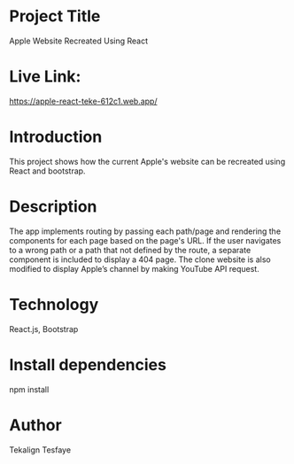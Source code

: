 
# Project Title

Apple Website Recreated Using React

# Live Link:

https://apple-react-teke-612c1.web.app/

# Introduction

This project shows how the current Apple's website can be recreated using React and bootstrap. 

# Description
The app implements routing by passing each path/page and rendering the components for each page based on the page's URL. If the user navigates to a wrong path or a path that not defined by the route, a separate component is included to display a 404 page. The clone website is also modified to display Apple’s channel by making YouTube API request.

# Technology

React.js, Bootstrap

# Install dependencies
npm install

# Author
Tekalign Tesfaye

